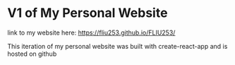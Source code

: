 # V1 of My Personal Website

link to my website here: https://fliu253.github.io/FLIU253/

This iteration of my personal website was built with create-react-app and is hosted on github
